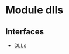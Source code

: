 # Module dlls
## Interfaces
- [DLLs](https://tradovate.github.io/custom-indicators/interfaces/dlls.dlls-1.html)